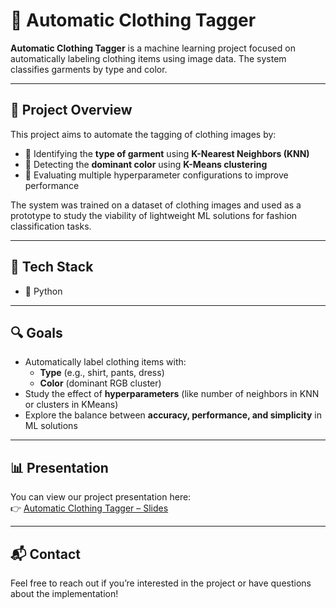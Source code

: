 # 🧠 Automatic Clothing Tagger

**Automatic Clothing Tagger** is a machine learning project focused on automatically labeling clothing items using image data. The system classifies garments by type and color.

---

## 🧵 Project Overview

This project aims to automate the tagging of clothing images by:

- 🧷 Identifying the **type of garment** using **K-Nearest Neighbors (KNN)**
- 🎨 Detecting the **dominant color** using **K-Means clustering**
- 🧪 Evaluating multiple hyperparameter configurations to improve performance

The system was trained on a dataset of clothing images and used as a prototype to study the viability of lightweight ML solutions for fashion classification tasks.

---

## 🧰 Tech Stack

- 🐍 Python

---

## 🔍 Goals

- Automatically label clothing items with:
  - **Type** (e.g., shirt, pants, dress)
  - **Color** (dominant RGB cluster)
- Study the effect of **hyperparameters** (like number of neighbors in KNN or clusters in KMeans)
- Explore the balance between **accuracy, performance, and simplicity** in ML solutions

---

## 📊 Presentation

You can view our project presentation here:  
👉 [Automatic Clothing Tagger – Slides](https://docs.google.com/presentation/d/1J5ioqvI_6TrafEAzKeZSoH_ElqvLYpsqLBwDgrYcFBo/edit?usp=sharing)

---

## 📬 Contact

Feel free to reach out if you’re interested in the project or have questions about the implementation!
